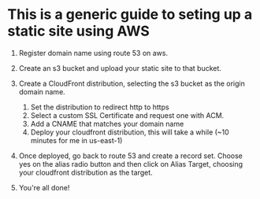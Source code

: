 # This is a generic guide to seting up a static site using AWS

1. Register domain name using route 53 on aws.

2. Create an s3 bucket and upload your static site to that bucket.

3. Create a CloudFront distribution, selecting the s3 bucket as the origin domain name.
    1. Set the distribution to redirect http to https
    2. Select a custom SSL Certificate and request one with ACM.
    3. Add a CNAME that matches your domain name
    4. Deploy your cloudfront distribution, this will take a while (~10 minutes for me in us-east-1)
4. Once deployed, go back to route 53 and create a record set. Choose yes on the alias radio 
button and then click on Alias Target, choosing your cloudfront distribution as the target. 

5. You're all done!
